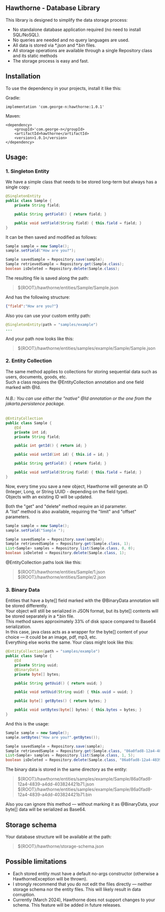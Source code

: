 ## Hawthorne - Database Library

This library is designed to simplify the data storage process:
- No standalone database application required (no need to install SQL/NoSQL).
- No queries are needed and no query languages are used.
- All data is stored via *.json and *.bin files.
- All storage operations are available through a single Repository class and its static methods  
- The storage process is easy and fast.

## Installation  

To use the dependency in your projects, install it like this:

Gradle:
```
implementation 'com.george-n:hawthorne:1.0.1'
```

Maven:
```
<dependency>
    <groupId>'com.george-n</groupId>
    <artifactId>hawthorne</artifactId>
    <version>1.0.1</version>
</dependency>
```

## Usage:
### 1. Singleton Entity  

We have a simple class that needs to be stored long-term but always has a single copy:
```java
@SingletonEntity
public class Sample {
    private String field;

    public String getField() { return field; }

    public void setField(String field) { this.field = field; }
}
```

It can be then saved and modified as follows:

```java  
Sample sample = new Sample();
sample.setField("How are you?");

Sample savedSample = Repository.save(sample);
Sample retrievedSample = Repository.get(Sample.class);
boolean isDeleted = Repository.delete(Sample.class);
```

The resulting file is saved along the path:  
> ${ROOT}/hawthorne/entities/Sample/Sample.json  

And has the following structure:

```json  
{"field":"How are you?"}
```

Also you can use your custom entity path:  

```java  
@SingletonEntity(path = "samples/example")
...
```

And your path now looks like this:  
> ${ROOT}/hawthorne/entities/samples/example/Sample/Sample.json

### 2. Entity Collection  
The same method applies to collections for storing sequential data such as users, documents, goods, etc.  
Such a class requires the @EntityCollection annotation and one field marked with @Id.  
<h6>N.B.: You can use either the "native" @Id annotation or the one from the jakarta.persistence package.</h6>  

```java  
@EntityCollection
public class Sample {
    @Id
    private int id;
    private String field;

    public int getId() { return id; }

    public void setId(int id) { this.id = id; }

    public String getField() { return field; }

    public void setField(String field) { this.field = field; }
}
```

Now, every time you save a new object, Hawthorne will generate an ID (Integer, Long, or String UUID - depending on the field type).  
Objects with an existing ID will be updated.  

Both the "get" and "delete" method require an id parameter.  
A "list" method is also available, requiring the "limit" and "offset" parameters.

```java  
Sample sample = new Sample();
sample.setField("Sample ");

Sample savedSample = Repository.save(sample);
Sample retrievedSample = Repository.get(Sample.class, 1);
List<Sample> samples = Repository.list(Sample.class, 0, 0);
boolean isDeleted = Repository.delete(Sample.class, 1);
```

@EntityCollection paths look like this: 
> ${ROOT}/hawthorne/entities/Sample/1.json  
> ${ROOT}/hawthorne/entities/Sample/2.json  

### 3. Binary Data  

Entities that have a byte[] field marked with the @BinaryData annotation will be stored differently.  
Your object will still be serialized in JSON format, but its byte[] contents will be stored separately in a *.bin file.  
This method saves approximately 33% of disk space compared to Base64 serialization.  
In this case, java class acts as a wrapper for the byte[] content of your choice — it could be an image, pdf, mp3, etc.  
Everything else works the same. Your class might look like this:  

```java  
@EntityCollection(path = "samples/example")
public class Sample {
    @Id
    private String uuid;
    @BinaryData
    private byte[] bytes;

    public String getUuid() { return uuid; }

    public void setUuid(String uuid) { this.uuid = uuid; }

    public byte[] getBytes() { return bytes; }

    public void setBytes(byte[] bytes) { this.bytes = bytes; }
}
```

And this is the usage:  

```java
Sample sample = new Sample();
sample.setBytes("How are you?".getBytes());

Sample savedSample = Repository.save(sample);
Sample retrievedSample = Repository.get(Sample.class, "86a0fad8-12a4-4839-a4dd-403824421b71");
List<Sample> samples = Repository.list(Sample.class, 1, 5);
boolean isDeleted = Repository.delete(Sample.class, "86a0fad8-12a4-4839-a4dd-403824421b71");
```

The binary data is stored in the same directory as the entity:  
> ${ROOT}/hawthorne/entities/samples/example/Sample/86a0fad8-12a4-4839-a4dd-403824421b71.json  
> ${ROOT}/hawthorne/entities/samples/example/Sample/86a0fad8-12a4-4839-a4dd-403824421b71.bin  

Also you can ignore this method — without marking it as @BinaryData, your byte[] data will be serialized as Base64.  

## Storage schema  
Your database structure will be available at the path:  
> ${ROOT}/hawthorne/storage-schema.json

## Possible limitations

- Each stored entity must have a default no-args constructor (otherwise a HawthorneException will be thrown).  
- I strongly recommend that you do not edit the files directly — neither storage schema nor the entity files. This will likely result in data corruption.
- Currently (March 2024), Hawthorne does not support changes to your schema. This feature will be added in future releases.  